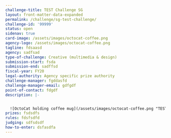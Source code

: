 ```yaml
---
challenge-title: TEST Challenge SG
layout: front-matter-data-expanded
permalink: /challenge/sg-test-challenge/
challenge-id: '99999'
status: open
sidenav: true
card-image: /assets/images/octocat-coffee.png
agency-logo: /assets/images/octocat-coffee.png
tagline: fdsaasd
agency: sadfsad
type-of-challenge: Creative (multimedia & design)
submission-start: fsda
submission-end: sadffsd
fiscal-year: FY20
legal-authority: Agency specific prize authority
challenge-manager: fgddasfd
challenge-manager-email: gdfgdf
point-of-contact: fdgdf
description: |-


  ![OctoCat holding coffee mug](/assets/images/octocat-coffee.png "TEST Image")
prizes: fsdsdfs
rules: fdsfsdfd
judging: sdfsdsdf
how-to-enter: dsfasdfa
---
```

